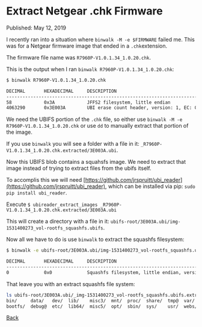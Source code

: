 # Extract Netgear .chk Firmware

Published: May 12, 2019

I recently ran into a situation where `binwalk -M -e $FIRMWARE` failed me.  This was for a Netgear firmware image that ended in a `.chk`extension.

The firmware file name was `R7960P-V1.0.1.34_1.0.20.chk`.

This is the output when I ran `binwalk R7960P-V1.0.1.34_1.0.20.chk`:

```bash
$ binwalk R7960P-V1.0.1.34_1.0.20.chk

DECIMAL       HEXADECIMAL     DESCRIPTION
--------------------------------------------------------------------------------
58            0x3A            JFFS2 filesystem, little endian
4063290       0x3E003A        UBI erase count header, version: 1, EC: 0x0, VID header offset: 0x800, data offset: 0x1000

```

We need the UBIFS portion of the `.chk` file, so either use `binwalk -M -e R7960P-V1.0.1.34_1.0.20.chk` or use `dd` to manually extract that portion of the image.

If you use `binwalk` you will see a folder with a file in it: `_R7960P-V1.0.1.34_1.0.20.chk.extracted/3E003A.ubi`.

Now this UBIFS blob contains a squahsfs image.  We need to extract that image instead of trying to extract files from the ubifs itself.

To accomplis this we will need [https://github.com/jrspruitt/ubi_reader](https://github.com/jrspruitt/ubi_reader), which can be installed via pip: `sudo pip install ubi_reader`.

Execute `$ ubireader_extract_images _R7960P-V1.0.1.34_1.0.20.chk.extracted/3E003A.ubi`

This will create a directory with a file in it: `ubifs-root/3E003A.ubi/img-1531400273_vol-rootfs_squashfs.ubifs`.

Now all we have to do is use `binwalk` to extract the squashfs filesystem:

```bash
$ binwalk -e ubifs-root/3E003A.ubi/img-1531400273_vol-rootfs_squashfs.ubifs

DECIMAL       HEXADECIMAL     DESCRIPTION
--------------------------------------------------------------------------------
0             0x0             Squashfs filesystem, little endian, version 4.0, compression:xz, size: 36995096 bytes, 2192 inodes, blocksize: 131072 bytes, created: 2019-02-24 22:58:06

```

That leave you with an extract squashfs file system:

```bash
ls ubifs-root/3E003A.ubi/_img-1531400273_vol-rootfs_squashfs.ubifs.extracted/squashfs-root 
bin/     data/   dev/  lib/    misc3/  mnt/  proc/  share/  tmp@  var/   www/
bootfs/  debug@  etc/  lib64/  misc5/  opt/  sbin/  sys/    usr/  webs/
```

[Back](https://nstarke.github.io/)
